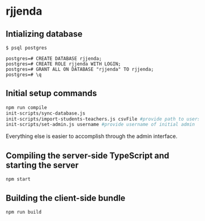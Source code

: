 # rjjenda

## Intializing database
````
$ psql postgres

postgres=# CREATE DATABASE rjjenda;
postgres=# CREATE ROLE rjjenda WITH LOGIN;
postgres=# GRANT ALL ON DATABASE "rjjenda" TO rjjenda;
postgres=# \q
````

## Initial setup commands
````bash
npm run compile
init-scripts/sync-database.js
init-scripts/import-students-teachers.js csvFile #provide path to users CSV file
init-scripts/set-admin.js username #provide username of initial admin
````

Everything else is easier to accomplish through the admin interface.

## Compiling the server-side TypeScript and starting the server
````
npm start
````

## Building the client-side bundle
````
npm run build
````